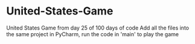 # United-States-Game
United States Game from day 25 of 100 days of code
Add all the files into the same project in PyCharm, run the code in 'main' to play the game
